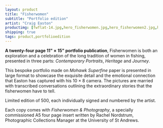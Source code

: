 ```yaml
---
layout: product
title: "Fisherwomen"
subtitle: "Portfolio edition"
artist: "Craig Easton"
productimg: [fwflat-14.jpg,hero_fisherwomen.jpg,hero_fisherwomen2.jpg,hero_fisherwomen3.jpg,hero_fisherwomen4.jpg,fwheritage.jpg,fwjourney1.jpg,fwjourney2.jpg]
shipping: true
tags: product,portfolioedition
---
```


__A twenty-four page 11&quot; &times; 15&quot; portfolio publication__, Fisherwomen is both an exploration and a celebration of the long tradition of women in fishing, presented in three parts: _Contemporary Portraits_, _Heritage_ and _Journey_.

This bespoke portfolio made on _Mohawk Superfine_ paper is presented in large format to showcase the exquisite detail and the emotional connection that Easton has captured with his 10 &times; 8 camera. The pictures are married with transcribed conversations outlining the extraordinary stories that the fisherwomen have to tell.

Limited edition of 500, each individually signed and numbered by the artist.

Each copy comes with _Fisherwomen & Photography_, a specially commissioned A5 four page insert written by Rachel Nordstrum, Photographic Collections Manager at the University of St Andrews.

